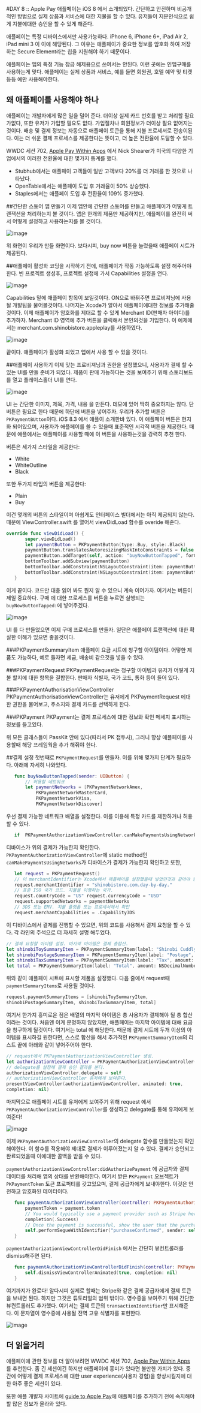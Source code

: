 #DAY 8 :: Apple Pay
애플페이는 iOS 8 에서 소개되었다. 간단하고 안전하며 비공개적인 방법으로 실제 상품과 서비스에 대한 지불을 할 수 있다. 유저들이 지문인식으로 쉽게 지불에대한 승인을 할 수 있게 해준다.

애플페이는 특정 디바이스에서만 사용가능하다. iPhone 6, iPhone 6+, iPad Air 2, iPad mini 3 이 이에 해당된다. 그 이유는 애플페이가 중요한 정보를 암호화 하여 저장하는 Secure Element라는 칩을 지원해야 하기 때문이다.

애플페이는 앱의 특정 기능 잠금 해제용으로 쓰여서는 안된다. 이런 곳에는 인앱구매를 사용하는게 맞다. 애플페이는 실제 상품과 서비스, 예를 들면 회원권, 호텔 예약 및 티켓 등등 에만 사용해야한다.

## 왜 애플페이를 사용해야 하나
애플페이는 개발자에게 많은 일을 덜어 준다. 더이상 실제 카드 번호를 받고 처리할 필요가없다, 또한 유저가 가입할 필요도 없다. 가입절차나 회원정보가 더이상 필요 없어지는 것이다. 배송 및 결제 정보는 자동으로 애플페이 토큰을 통해 지불 프로세서로 전송이된다. 이는 더 쉬운 결제 프로세스를 제공한다는 뜻이고, 더 높은 전환율에 도달할 수 있다.

WWDC 세션 702, [Apple Pay Within Apps](https://developer.apple.com/videos/play/wwdc2015-702/) 에서 Nick Shearer가 미국의 다양한 기업에서의 이러한 전환율에 대한 몇가지 통계를 했다.
- Stubhub에서는 애플페이 고객들이 일반 고객보다 20%를 더 거래를 한 것으로 나타났다.
- OpenTable에서는 애플페이 도입 후 거래율이 50% 상승했다.
- Staples에서는 애플페이 도입 후 전환율이 109% 증가했다.

##간단한 스토어 앱 만들기
이제 앱안에 간단한 스토어를 만들고 애플페이가 어떻게 트랜잭션을 처리하는지 볼 것이다. 앱은 한개의 제품만 제공하지만, 애플페이를 완전히 써서 어떻게 설정하고 사용하는지를 볼 것이다.

![image](./images/page54-1.png)

위 화면이 우리가 만들 화면이다. 보다시피, buy now 버튼을 눌렀을때 애플페이 시트가  제공된다.

##애플페이 활성화
코딩을 시작하기 전에, 애플페이가 작동 가능하도록 설정 해주어야 한다. 빈 프로젝트 생성후, 프로젝트 설정에 가서 Capabilities 설정을 연다.

![image](./images/page54-2.png)

Capabilities 밑에 애플페이 항목이 보일것이다. ON으로 바꿔주면 프로비져닝에 사용될 개발팀을 물어볼것이다. 나머지는 Xcode가 알아서 애플페이에대한 정보를 추가해줄 것이다.
이제 애플페이가 암호화를 제대로 할 수 있게 Merchant ID(판매자 아이디)를 추가하자. Merchant ID 영역에 추가 버튼을 클릭해서 본인의것을 기입한다. 이 예제에서는 merchant.com.shinobistore.appleplay를 사용하였다.

![image](./images/page55-1.png)

끝이다. 애플페이가 활성화 되었고 앱에서 사용 할 수 있을 것이다.

##애플페이 사용하기
이제 맞는 프로비져닝과 권한을 설정했으니, 사용자가 결제 할 수 있는 UI를 만들 준비가 되었다. 제품이 판매 가능하다는 것을 보여주기 위해 스토리보드를 열고 플레이스홀더 UI를 연다.

![image](./images/page56-1.png)

UI 는 간단한 이미지, 제목, 가격, 내용 을 만든다. 데모에 있어 딱히 중요하지는 않다. 단 버튼은 필요로 한다 때문에 하단에 버튼을 넣어주자. 우리가 추가할 버튼은 `PKPaymentBUtton`이다. iOS 8.3 에서 애플이 소개한바 있다. 이 애플페이 버튼은 현지화 되어있으며, 사용자가 애플페이를 쓸 수 있을때 표준적인 시각적 버튼을 제공한다. 때문에 애플에서는 애플페이를 사용할 때에 이 버튼을 사용하는것을 강력히 추천 한다.

버튼은 세가지 스타일을 제공한다:
- White
- WhiteOutline
- Black

또한 두가지 타입의 버튼을 제공한다:
- Plain
- Buy

이건 몇개의 버튼의 스타일이며 아쉽게도 인터페이스 빌더에서는 아직 제공되지 않는다. 때문에 ViewController.swift 를 열어서 viewDidLoad 함수를 overide 해준다.

```swift
override func viewDidLoad() {
       super.viewDidLoad()
       let paymentButton = PKPaymentButton(type:.Buy, style:.Black)
       paymentButton.translatesAutoresizingMaskIntoConstraints = false
       paymentButton.addTarget(self, action: "buyNowButtonTapped", forControlEvents: .TouchUpInside)
       bottomToolbar.addSubview(paymentButton)
       bottomToolbar.addConstraint(NSLayoutConstraint(item: paymentButton, attribute: .CenterX, relatedBy: .Equal, toItem: bottomToolbar, attribute: .CenterX, multiplier: 1, constant: 0))
       bottomToolbar.addConstraint(NSLayoutConstraint(item: paymentButton, attribute: .CenterY, relatedBy: .Equal, toItem: bottomToolbar, attribute: .CenterY, multiplier: 1, constant: 0))
   }
```

이게 끝이다. 코드만 대충 읽어 봐도 뭔지 알 수 있으니 계속 이어가자. 여기서는 버튼이 제일 중요하다. 구매 에 대한 프로세스를 버튼을 누르면 실행되는 `buyNowButtonTapped:`에 넣어주겠다.

![image](./images/page57-1.png)

UI 를 다 만들었으면 이제 구매 프로세스를 만들자. 일단은 애플페이 트랜잭션에 대한 확실한 이해가 있으면 좋을것이다.

###PKPaymentSummaryItem
애플페이 요금 시트에 청구할 아이템이다. 어떻한 제품도 가능하다, 예로 들자면 세금, 배송비 같으것을 넣을 수 있다.

###PKPaymentRequest
PKPaymentRequest는 청구할 아이템과 유저가 어떻게 지불 할지에 대한 항목을 결합한다. 판매자 식별자, 국가 코드, 통화 등이 들어 있다.

###PKPaymentAuthorisationViewController
PKPaymentAuthorisationViewController는 유저에게 PKPaymentRequest 에대한 권한을 물어보고, 주소지와 결제 카드를 선택하게 한다.

###PKPayment
PKPayment는 결제 프로세스에 대한 정보와 확인 메세지 표시하는 정보를 들고있다.

위 모든 클래스들이 PassKit 안에 있다(따라서 PK 접두사), 그러니 항상 애플페이를 사용할때 해당 프레임웍을 추가 해줘야 한다.

##결제 설정
첫번째로 `PKPaymentRequest`를 만들자. 이를 위해 몇가지 단계가 필요하다. 아래에 자세히 나와있다.

```swift
   func buyNowButtonTapped(sender: UIButton) {
       // 허용할 네트워크
       let paymentNetworks = [PKPaymentNetworkAmex,
           PKPaymentNetworkMasterCard,
           PKPaymentNetworkVisa,
           PKPaymentNetworkDiscover]
```

우선 결제 가능한 네트워크 배열을 설정한다. 이를 이용해 특정 카드를 제한하거나 허용 할 수 있다.

```swift
   if  PKPaymentAuthorizationViewController.canMakePaymentsUsingNetworks(paymentNetworks) {
```

디바이스가 위의 결제가 가능한지 확인한다. `PKPaymentAuthorizationViewController`에 static method인 `canMakePaymentsUsingNetworks`가 디바이스가 결제가 가능한지 확인하고 또한,

```swift
   let request = PKPaymentRequest()
   // 이 merchantIdentifier는 Xcode에서 애플페이를 설정했을때 넣었던것과 같아야 한다.
   request.merchantIdentifier = "shinobistore.com.day-by-day."
   // 표준 ISO 국가 코드. 지불을 이행하는 국가.
   request.countryCode = "US" request.currencyCode = "USD"
   request.supportedNetworks = paymentNetworks
   // 3DS 또는 EMV. 지불 플랫폼 또는 프로세서에서 확인
   request.merchantCapabilities = .Capability3DS
```

이 디바이스에서 결제를 진행할 수 있으면, 위의 코드를 사용해서 결제 요청을 할 수 있다. 각 라인의 주석으로 더 자세히 설명 해두었다.

```swift
// 결제 요청할 아이템 설정. 마지막 아이템은 결제 총합산.
let shinobiToySummaryItem = PKPaymentSummaryItem(label: "Shinobi Cuddly Toy", amount: NSDecimalNumber(double: 22.99), type: .Final)
let shinobiPostageSummaryItem = PKPaymentSummaryItem(label: "Postage", amount: NSDecimalNumber(double: 3.99), type: .Final)
let shinobiTaxSummaryItem = PKPaymentSummaryItem(label: "Tax", amount: NSDecimalNumber(double: 2.29), type: .Final)
let total = PKPaymentSummaryItem(label: "Total", amount: NSDecimalNumber(double: 29.27), type: .Final)
```

위와 같이 애플페이 시트에 표시할 제품을 설정했다. 다음 줄에서 request때 `paymentSummaryItems`로 사용될 것이다.

```swift
request.paymentSummaryItems = [shinobiToySummaryItem,
shinobiPostageSummaryItem, shinobiTaxSummaryItem, total]
```

여기서 한가지 흥미로운 점은 배열의 마지막 아이템은 총 사용자가 결제해야 될 총 합산이라는 것이다. 처음엔 이게 분명하지 않았지만, 애플페이는 마지막 아이템에 대해 요금을 청구하게 될것이다. 여기서는 total 에 해당한다. 때문에 결제 시트에 두개 이상의 아이템을 표시하길 원한다면, 스스로 합산을 해서 추가적인 `PKPaymentSummaryItem`의 리스트 끝에 아래와 같이 넣어주어야 한다.

```swift
// request에서 PKPaymentAuthorizationViewController 생성.
let authorizationViewController = PKPaymentAuthorizationViewController(paymentRequest: request)
// delegate를 설정해 결제 승인 결과를 본다.
authorizationViewController.delegate = self
// authorizationViewController 유저에게 보여준다.
presentViewController(authorizationViewController, animated: true,
completion: nil)
```

마지막으로 애플페이 시트를 유저에게 보여주기 위해 request 에서 `PKPaymentAuthorizationViewController`를 생성하고 delegate를 통해 유저에게 보여준다!

![image](./images/page60-1.png)

이제 `PKPaymentAuthorizationViewController`의 delegate 함수를 만들었는지 확인해야한다. 이 함수를 적용해야 제대로 결제가 이루어졌는지 알 수 있다. 결제가 승인되고 완료되었을때 이에대한 콜백을 받을 수 있다.

`paymentAuthorizationViewController:didAuthorizePayment` 에 공급자와 결제 데이터를 처리해 앱의 상태를 반환해야한다. 여기서 받은 `PKPayment` 오브젝트가 `PKPaymentToken` 토큰 프로퍼티를 갖고있으며, 결제 공급자에게 보내야한다. 이것은 안전하고 암호화된 데이터이다.

```swift
   func paymentAuthorizationViewController(controller: PKPaymentAuthorizationViewController, didAuthorizePayment payment: PKPayment, completion: (PKPaymentAuthorizationStatus) -> Void) {
       paymentToken = payment.token
       // You would typically use a payment provider such as Stripe here using payment.token
       completion(.Success)
       // Once the payment is successful, show the user that the purchase has been successful.
       self.performSegueWithIdentifier("purchaseConfirmed", sender: self)
   }
```

`paymentAuthorizationViewControllerDidFinish` 에서는 간단히 뷰컨트롤러를 dismiss해주면 된다.

```swift
   func paymentAuthorizationViewControllerDidFinish(controller: PKPaymentAuthorizationViewController) {
       self.dismissViewControllerAnimated(true, completion: nil)
   }
```

여기까지가 완료다! 알다시피 실제로 할때는 Stripe와 같은 결제 공급자에게 결제 토큰을 보내면 된다. 하지만 그것은 튜토리얼의 범위 밖이다. 영수증을 보여주기 위해 간단한 뷰컨트롤러도 추가했다. 여기서는 결제 토큰의 `transactionIdentifier`만 표시해준다. 이 문자열이 영수증에 사용될 전역 고유 식별자를 표현한다.

![image](./images/page62-1.png)

## 더 읽을거리

애플페이에 관한 정보를 더 알아보려면 WWDC 세션 702, [Apple Pay Within Apps](https://developer.apple.com/videos/play/wwdc2015-702/)를 추천한다. 좀 긴 세션이긴 하지만 애플페이에 흥미가 있다면 볼만한 가치가 있다. 중간에 어떻게 결제 프로세스에 대한 user experience(사용자 경험)을 향상시킬지에 대한 아주 좋은 세션이 있다.

또한 애플 개발자 사이트에 [guide to Apple Pay](https://developer.apple.com/apple-pay/)에 애플페이를 추가하기 전에 숙지해야 할 많은 정보가 올라와 있다.
